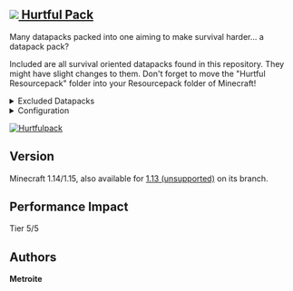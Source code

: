 ## [<img src="https://i.imgur.com/BjfNPDg.gif"> Hurtful Pack](https://download.metroite.de/#/home?url=https://github.com/Metroite/datapacks/tree/master/Hurtful%20Pack&rootDirectory=false)

Many datapacks packed into one aiming to make survival harder... a datapack pack?

Included are all survival oriented datapacks found in this repository. They might have slight changes to them. Don't forget to move the "Hurtful Resourcepack" folder into your Resourcepack folder of Minecraft!

<details>
<summary>Excluded Datapacks</summary>
<br>

+ [spectatorrevive](https://www.metroite.de/spectatorrevive)
+ [voiddimension](https://www.metroite.de/voiddimension)
+ [worseoldpvp](https://www.metroite.de/worseoldpvp)

</details>
<details>
<summary>Configuration</summary>
<br>

Specific datapacks can be turned off by setting *$\<name of the datapack\>$* in *hp.storeboard* to 0 (1 is default): `/scoreboard players set $<name of the datapack>$ hp.storeboard 0`

</details>

<a href="https://download.metroite.de/#/home?url=https://github.com/Metroite/datapacks/tree/master/Hurtful%20Pack&rootDirectory=false" rel="HeEelLp!">![Hurtfulpack](Hurtfulpack.png?raw=true "HeEelLp!")</a>

## Version

Minecraft 1.14/1.15, also available for [1.13 (unsupported)](https://github.com/Metroite/datapacks/tree/1.13/Hurtful%20Pack) on its branch.

## Performance Impact

Tier 5/5

## Authors

**Metroite**

